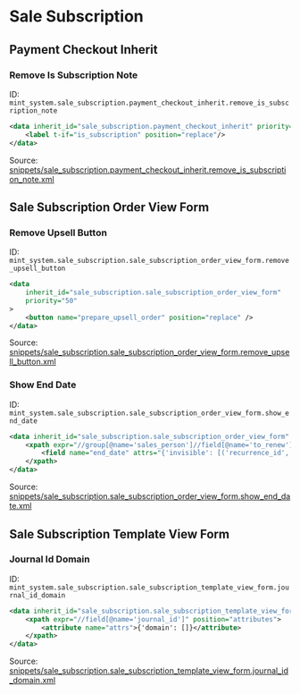 # Sale Subscription
## Payment Checkout Inherit  
### Remove Is Subscription Note  
ID: `mint_system.sale_subscription.payment_checkout_inherit.remove_is_subscription_note`  
```xml
<data inherit_id="sale_subscription.payment_checkout_inherit" priority="50">
    <label t-if="is_subscription" position="replace"/>
</data>

```
Source: [snippets/sale_subscription.payment_checkout_inherit.remove_is_subscription_note.xml](https://github.com/Mint-System/Odoo-Build/tree/main/snippets/sale_subscription.payment_checkout_inherit.remove_is_subscription_note.xml)

## Sale Subscription Order View Form  
### Remove Upsell Button  
ID: `mint_system.sale_subscription.sale_subscription_order_view_form.remove_upsell_button`  
```xml
<data
    inherit_id="sale_subscription.sale_subscription_order_view_form"
    priority="50"
>
    <button name="prepare_upsell_order" position="replace" />
</data>

```
Source: [snippets/sale_subscription.sale_subscription_order_view_form.remove_upsell_button.xml](https://github.com/Mint-System/Odoo-Build/tree/main/snippets/sale_subscription.sale_subscription_order_view_form.remove_upsell_button.xml)

### Show End Date  
ID: `mint_system.sale_subscription.sale_subscription_order_view_form.show_end_date`  
```xml
<data inherit_id="sale_subscription.sale_subscription_order_view_form" priority="50">
    <xpath expr="//group[@name='sales_person']//field[@name='to_renew']" position="before">
        <field name="end_date" attrs="{'invisible': [('recurrence_id', '=', False)]}"/>
    </xpath>
</data>

```
Source: [snippets/sale_subscription.sale_subscription_order_view_form.show_end_date.xml](https://github.com/Mint-System/Odoo-Build/tree/main/snippets/sale_subscription.sale_subscription_order_view_form.show_end_date.xml)

## Sale Subscription Template View Form  
### Journal Id Domain  
ID: `mint_system.sale_subscription.sale_subscription_template_view_form.journal_id_domain`  
```xml
<data inherit_id="sale_subscription.sale_subscription_template_view_form" priority="50">
    <xpath expr="//field[@name='journal_id']" position="attributes">
        <attribute name="attrs">{'domain': []}</attribute>
    </xpath>
</data>

```
Source: [snippets/sale_subscription.sale_subscription_template_view_form.journal_id_domain.xml](https://github.com/Mint-System/Odoo-Build/tree/main/snippets/sale_subscription.sale_subscription_template_view_form.journal_id_domain.xml)

